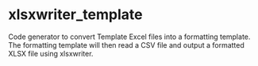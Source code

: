 # xlsxwriter_template
Code generator to convert Template Excel files into a formatting template.  The formatting template will then read a CSV file and output a formatted XLSX file using xlsxwriter.
